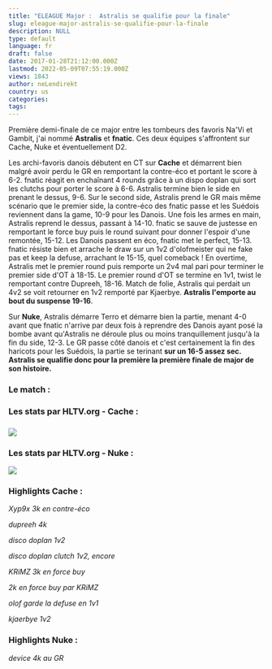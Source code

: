 ```yaml
---
title: "ELEAGUE Major :  Astralis se qualifie pour la finale"
slug: eleague-major-astralis-se-qualifie-pour-la-finale
description: NULL
type: default
language: fr
draft: false
date: 2017-01-28T21:12:00.000Z
lastmod: 2022-05-09T07:55:19.000Z
views: 1843
author: neLendirekt
country: us
categories:
tags:
---
```

Première demi-finale de ce major entre les tombeurs des favoris Na'Vi et Gambit, j'ai nommé **Astralis** et **fnatic**. Ces deux équipes s'affrontent sur Cache, Nuke et éventuellement D2.

Les archi-favoris danois débutent en CT sur **Cache** et démarrent bien malgré avoir perdu le GR en remportant la contre-éco et portant le score à 6-2\. fnatic réagit en enchaînant 4 rounds grâce à un dispo doplan qui sort les clutchs pour porter le score à 6-6\. Astralis termine bien le side en prenant le dessus, 9-6\. Sur le second side, Astralis prend le GR mais même scénario que le premier side, la contre-éco des fnatic passe et les Suédois reviennent dans la game, 10-9 pour les Danois. Une fois les armes en main, Astralis reprend le dessus, passant à 14-10\. fnatic se sauve de justesse en remportant le force buy puis le round suivant pour donner l'espoir d'une remontée, 15-12\. Les Danois passent en éco, fnatic met le perfect, 15-13\. fnatic résiste bien et arrache le draw sur un 1v2 d'olofmeister qui ne fake pas et keep la defuse, arrachant le 15-15, quel comeback ! En overtime, Astralis met le premier round puis remporte un 2v4 mal pari pour terminer le premier side d'OT à 18-15\. Le premier round d'OT se termine en 1v1, twist le remportant contre Dupreeh, 18-16\. Match de folie, Astralis qui perdait un 4v2 se voit retourner en 1v2 remporté par Kjaerbye. **Astralis l'emporte au bout du suspense 19-16**.

Sur **Nuke**, Astralis démarre Terro et démarre bien la partie, menant 4-0 avant que fnatic n'arrive par deux fois à reprendre des Danois ayant posé la bombe avant qu'Astralis ne déroule plus ou moins tranquillement jusqu'à la fin du side, 12-3\. Le GR passe côté danois et c'est certainement la fin des haricots pour les Suédois, la partie se terinant **sur un 16-5 assez sec. Astralis se qualifie donc pour la première la première finale de major de son histoire.**

### Le match : 

### Les stats par HLTV.org - Cache : 

### ![](/storage/images/588cfbf0bc19e_855b211ce8e095498379a590a69e757epng.png)

### Les stats par HLTV.org - Nuke : 

![](/storage/images/588d091e2799e_1f602a74144de6048ad09eeb35267aaapng.png)

### Highlights Cache :

_Xyp9x 3k en contre-éco_  

_dupreeh 4k_  

_disco doplan 1v2_  

_disco doplan clutch 1v2, encore_  

_KRiMZ 3k en force buy_  

_2k en force buy par KRiMZ_  

_olof garde la defuse en 1v1_  

_kjaerbye 1v2_  

### Highlights Nuke :

_device 4k au GR_  

